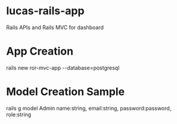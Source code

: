# lucas-rails-app
Rails APIs and Rails MVC for dashboard

# App Creation
rails new ror-mvc-app --database=postgresql

# Model Creation Sample
rails g model Admin name:string, email:string, password:password, role:string